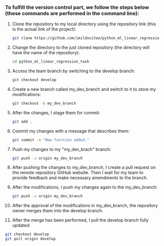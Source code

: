 ### To fulfill the version control part, we follow the steps below (these commands are performed in the command line): 

1. Clone the repository to my local directory using the repository link (this is the actual link of the project):
   ```bash
   git clone https://github.com/imildositoe/python_ml_linear_regression_task.git
   ```

2. Change the directory to the just cloned repository (the directory will have the name of the repository):
   ```bash
   cd python_ml_linear_regression_task
   ```

3. Access the team branch by switching to the develop branch:
   ```bash
   git checkout develop
   ```

4. Create a new branch called my_dev_branch and switch to it to store my modifications: 
   ```bash
   git checkout -b my_dev_branch
   ```

5. After the changes, I stage them for commit:
   ```bash
   git add .
   ```

6. Commit my changes with a message that describes them:
   ```bash
   git commit -m "New function added."
   ```

7. Push my changes to my "my_dev_brach" branch: 
   ```bash
   git push -u origin my_dev_branch
   ```

8. After pushing the changes to my_dev_branch, I create a pull request on the remote repository GitHub website. Then I wait for my team to provide feedback and make necessary amendments to the branch. 

9. After the modifications, I push my changes again to the my_dev_branch:
   ```bash
   git push -u origin my_dev_branch
   ```

10. After the approval of the modifications in my_dev_branch, the repository owner merges them into the develop branch.

11. After the merge has been performed, I pull the develop branch fully updated:
   ```bash
   git checkout develop
   git pull origin develop
   ```